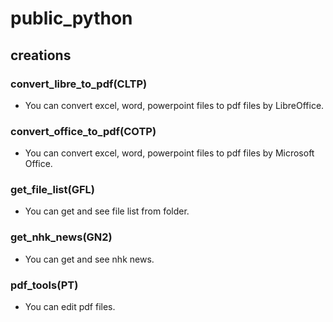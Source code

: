 # public_python
## creations
### convert_libre_to_pdf(CLTP)
* You can convert excel, word, powerpoint files to pdf files by LibreOffice.
### convert_office_to_pdf(COTP)
* You can convert excel, word, powerpoint files to pdf files by Microsoft Office.
### get_file_list(GFL)
* You can get and see file list from folder.
### get_nhk_news(GN2)
* You can get and see nhk news.
### pdf_tools(PT)
* You can edit pdf files.
